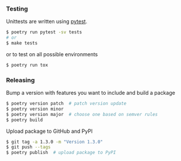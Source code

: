 ### Testing

Unittests are written using [pytest](https://docs.pytest.org/en/latest/).

```bash
$ poetry run pytest -sv tests
# or
$ make tests
```

or to test on all possible environments

```bash
$ poetry run tox
```

### Releasing

Bump a version with features you want to include and build a package

```bash
$ poetry version patch  # patch version update
$ poetry version minor
$ poetry version major  # choose one based on semver rules
$ poetry build
```

Upload package to GitHub and PyPI

```bash
$ git tag -a 1.3.0 -m "Version 1.3.0"
$ git push --tags
$ poetry publish  # upload package to PyPI
```
